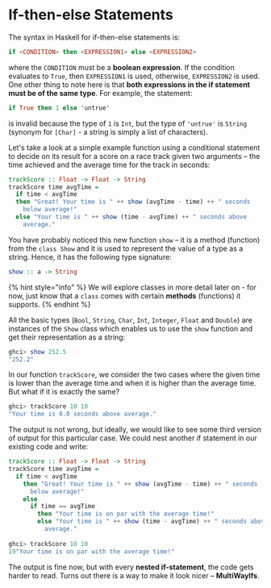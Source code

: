 # If-then-else Statements

The syntax in Haskell for if-then-else statements is:

```haskell
if <CONDITION> then <EXPRESSION1> else <EXPRESSION2>
```

where the `CONDITION` must be a **boolean expression**. If the condition evaluates to `True`, then `EXPRESSION1` is used, otherwise, `EXPRESSION2` is used. One other thing to note here is that **both expressions in the if statement must be of the same type**. For example, the statement:

```haskell
if True then 1 else 'untrue'
```

is invalid because the type of `1` is `Int`, but the type of `'untrue'` is `String` \(synonym for `[Char]` - a string is simply a list of characters\).

Let's take a look at a simple example function using a conditional statement to decide on its result for a score on a race track given two arguments – the time achieved and the average time for the track in seconds:

```haskell
trackScore :: Float -> Float -> String
trackScore time avgTime =
  if time < avgTime
  then "Great! Your time is " ++ show (avgTime - time) ++ " seconds 
    below average!"
  else "Your time is " ++ show (time - avgTime) ++ " seconds above 
    average."
```

You have probably noticed this new function `show` – it is a method \(function\) from the `class Show` and it is used to represent the value of a type as a string. Hence, it has the following type signature:

```haskell
show :: a -> String
```

{% hint style="info" %}
We will explore classes in more detail later on - for now, just know that a `class` comes with certain **methods** \(functions\) it supports.
{% endhint %}

All the basic types \(`Bool`, `String`, `Char`, `Int`, `Integer`, `Float` and `Double`\) are instances of the `Show` class which enables us to use the `show` function and get their representation as a string:

```haskell
ghci> show 252.5
"252.2"
```

In our function `trackScore`, we consider the two cases where the given time is lower than the average time and when it is higher than the average time. But what if it is exactly the same?

```haskell
ghci> trackScore 10 10
"Your time is 0.0 seconds above average."
```

The output is not wrong, but ideally, we would like to see some third version of output for this particular case. We could nest another if statement in our existing code and write:

```haskell
trackScore :: Float -> Float -> String
trackScore time avgTime =
  if time < avgTime
    then "Great! Your time is " ++ show (avgTime - time) ++ " seconds 
      below average!"
    else 
      if time == avgTime
        then "Your time is on par with the average time!"
        else "Your time is " ++ show (time - avgTime) ++ " seconds above 
          average."
      
ghci> trackScore 10 10
19"Your time is on par with the average time!"
```

The output is fine now, but with every **nested if-statement**, the code gets harder to read. Turns out there is a way to make it look nicer – **MultiWayIfs**.

